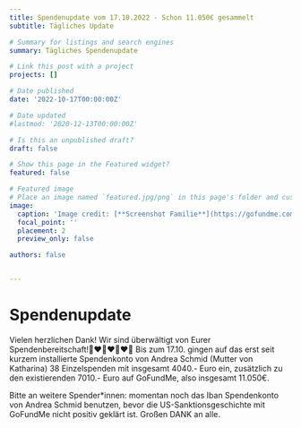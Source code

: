 ```yaml
---
title: Spendenupdate vom 17.10.2022 - Schon 11.050€ gesammelt
subtitle: Tägliches Update

# Summary for listings and search engines
summary: Tägliches Spendenupdate

# Link this post with a project
projects: []

# Date published
date: '2022-10-17T00:00:00Z'

# Date updated
#lastmod: '2020-12-13T00:00:00Z'

# Is this an unpublished draft?
draft: false

# Show this page in the Featured widget?
featured: false

# Featured image
# Place an image named `featured.jpg/png` in this page's folder and customize its options here.
image:
  caption: 'Image credit: [**Screenshot Familie**](https://gofundme.com)'
  focal_point: ''
  placement: 2
  preview_only: false

authors: false


---
```



# Spendenupdate

Vielen herzlichen Dank!
Wir sind überwältigt von Eurer Spendenbereitschaft!🙏❤️🙏❤️🙏❤️🙏
Bis zum 17.10. gingen auf das erst seit kurzem installierte Spendenkonto von Andrea Schmid (Mutter von Katharina)
38 Einzelspenden mit insgesamt 4040.- Euro ein, zusätzlich zu den existierenden 7010.- Euro auf GoFundMe, also insgesamt 11.050€. 

Bitte an weitere Spender*innen:  momentan noch das Iban Spendenkonto von Andrea Schmid benutzen, bevor die US-Sanktionsgeschichte mit GoFundMe nicht positiv geklärt ist. Großen DANK an alle.